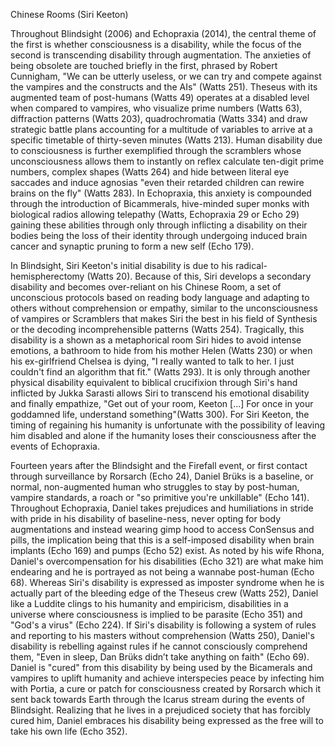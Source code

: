 Chinese Rooms (Siri Keeton)

Throughout Blindsight (2006) and Echopraxia (2014), the central theme of the first is whether consciousness is a disability, while the focus of the second is transcending disability through augmentation. The anxieties of being obsolete are touched briefly in the first, phrased by Robert Cunnigham, "We can be utterly useless, or we can try and compete against the vampires and the constructs and the AIs" (Watts 251). Theseus with its augmented team of post-humans (Watts 49) operates at a disabled level when compared to vampires, who visualize prime numbers (Watts 63), diffraction patterns (Watts 203), quadrochromatia (Watts 334) and draw strategic battle plans accounting for a multitude of variables to arrive at a specific timetable of thirty-seven minutes (Watts 213). Human disability due to consciousness is further exemplified through the scramblers whose unconsciousness allows them to instantly on reflex calculate ten-digit prime numbers, complex shapes (Watts 264) and hide between literal eye saccades and induce agnosias "even their retarded children can rewire brains on the fly" (Watts 283). In Echopraxia, this anxiety is compounded through the introduction of Bicammerals, hive-minded super monks with biological radios allowing telepathy (Watts, Echopraxia 29 or Echo 29) gaining these abilities through only through inflicting a disability on their bodies being the loss of their identity through undergoing induced brain cancer and synaptic pruning to form a new self (Echo 179).

In Blindsight, Siri Keeton's initial disability is due to his radical-hemispherectomy (Watts 20). Because of this, Siri develops a secondary disability and becomes over-reliant on his Chinese Room, a set of unconscious protocols based on reading body language and adapting to others without comprehension or empathy, similar to the unconsciousness of vampires or Scramblers that makes Siri the best in his field of Synthesis or the decoding incomprehensible patterns (Watts 254). Tragically, this disability is a shown as a metaphorical room Siri hides to avoid intense emotions, a bathroom to hide from his mother Helen (Watts 230) or when his ex-girlfriend Chelsea is dying, "I really wanted to talk to her. I just couldn't find an algorithm that fit." (Watts 293). It is only through another physical disability equivalent to biblical crucifixion through Siri's hand inflicted by Jukka Sarasti allows Siri to transcend his emotional disability and finally empathize, "Get out of your room, Keeton [...] For once in your goddamned life, understand something"(Watts 300). For Siri Keeton, the timing of regaining his humanity is unfortunate with the possibility of leaving him disabled and alone if the humanity loses their consciousness after the events of Echopraxia.

Fourteen years after the Blindsight and the Firefall event, or first contact through surveillance by Rorsarch (Echo 24), Daniel Brüks is a baseline, or normal, non-augmented human who struggles to stay by post-human, vampire standards, a roach or "so primitive you're unkillable" (Echo 141). Throughout Echopraxia, Daniel takes prejudices and humiliations in stride with pride in his disability of baseline-ness, never opting for body augmentations and instead wearing gimp hood to access ConSensus and pills, the implication being that this is a self-imposed disability when brain implants (Echo 169) and pumps (Echo 52) exist. As noted by his wife Rhona, Daniel's overcompensation for his disabilities (Echo 321) are what make him endearing and he is portrayed as not being a wannabe post-human (Echo 68). Whereas Siri's disability is expressed as imposter syndrome when he is actually part of the bleeding edge of the Theseus crew (Watts 252), Daniel like a Luddite clings to his humanity and empiricism, disabilities in a universe where consciousness is implied to be parasite (Echo 351) and "God's a virus" (Echo 224). If Siri's disability is following a system of rules and reporting to his masters without comprehension (Watts 250), Daniel's disability is rebelling against rules if he cannot consciously comprehend them, "Even in sleep, Dan Brüks didn’t take anything on faith" (Echo 69). Daniel is "cured" from this disability by being used by the Bicamerals and vampires to uplift humanity and achieve interspecies peace by infecting him with Portia, a cure or patch for consciousness created by Rorsarch which it sent back towards Earth through the Icarus stream during the events of Blindsight. Realizing that he lives in a prejudiced society that has forcibly cured him, Daniel embraces his disability being expressed as the free will to take his own life (Echo 352).
